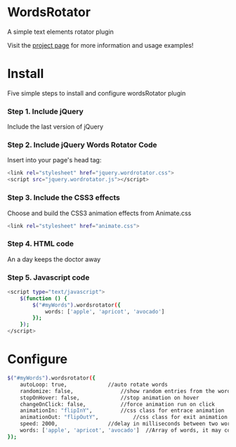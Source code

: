 WordsRotator
============

A simple text elements rotator plugin

Visit the [project page](http://andreapace.co.uk/wordsrotator/) for more information and usage examples!

Install
============
Five simple steps to install and configure wordsRotator plugin
### Step 1. Include jQuery

Include the last version of jQuery
### Step 2. Include jQuery Words Rotator Code

Insert into your page's head tag:
```bash
<link rel="stylesheet" href="jquery.wordrotator.css">
<script src="jquery.wordrotator.js"></script>
```
### Step 3. Include the CSS3 effects

Choose and build the CSS3 animation effects from Animate.css
```bash
<link rel="stylesheet" href="animate.css">
```
### Step 4. HTML code

<p>An <span id="myWords"></span> a day keeps the doctor away</p>

### Step 5. Javascript code
```bash
<script type="text/javascript">
    $(function () {
        $("#myWords").wordsrotator({
            words: ['apple', 'apricot', 'avocado']
        });
    });
</script>

```
Configure
============
```bash
$("#myWords").wordsrotator({
    autoLoop: true,				//auto rotate words
    randomize: false,				//show random entries from the words array
    stopOnHover: false,				//stop animation on hover
    changeOnClick: false,			//force animation run on click
    animationIn: "flipInY",			//css class for entrace animation
    animationOut: "flipOutY",			//css class for exit animation
    speed: 2000,				//delay in milliseconds between two words
    words: ['apple', 'apricot', 'avocado']	//Array of words, it may contain HTML values
});
```
